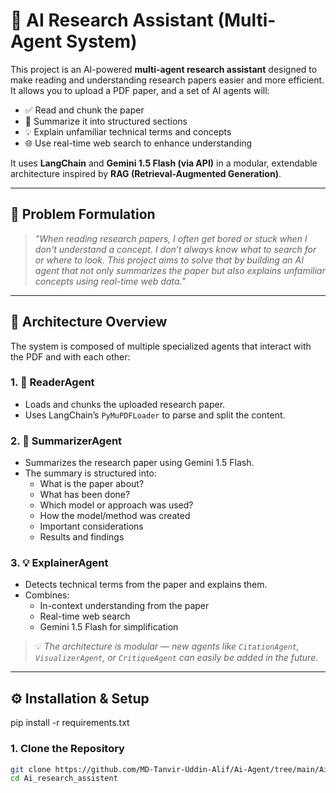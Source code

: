 # 🧠 AI Research Assistant (Multi-Agent System)

This project is an AI-powered **multi-agent research assistant** designed to make reading and understanding research papers easier and more efficient. It allows you to upload a PDF paper, and a set of AI agents will:

- ✅ Read and chunk the paper  
- 📝 Summarize it into structured sections  
- 💡 Explain unfamiliar technical terms and concepts  
- 🌐 Use real-time web search to enhance understanding  

It uses **LangChain** and **Gemini 1.5 Flash (via API)** in a modular, extendable architecture inspired by **RAG (Retrieval-Augmented Generation)**.

---

## 📌 Problem Formulation

> _"When reading research papers, I often get bored or stuck when I don't understand a concept. I don’t always know what to search for or where to look. This project aims to solve that by building an AI agent that not only summarizes the paper but also explains unfamiliar concepts using real-time web data."_

---

## 🧩 Architecture Overview

The system is composed of multiple specialized agents that interact with the PDF and with each other:

### 1. 📖 ReaderAgent
- Loads and chunks the uploaded research paper.
- Uses LangChain’s `PyMuPDFLoader` to parse and split the content.

### 2. 📝 SummarizerAgent
- Summarizes the research paper using Gemini 1.5 Flash.
- The summary is structured into:
  - What is the paper about?  
  - What has been done?  
  - Which model or approach was used?  
  - How the model/method was created  
  - Important considerations  
  - Results and findings

### 3. 💡 ExplainerAgent
- Detects technical terms from the paper and explains them.
- Combines:
  - In-context understanding from the paper  
  - Real-time web search  
  - Gemini 1.5 Flash for simplification

> 💡 *The architecture is modular — new agents like `CitationAgent`, `VisualizerAgent`, or `CritiqueAgent` can easily be added in the future.*

---

## ⚙️ Installation & Setup
 pip install -r requirements.txt


### 1. Clone the Repository

```bash
git clone https://github.com/MD-Tanvir-Uddin-Alif/Ai-Agent/tree/main/Ai_research_assistent.git
cd Ai_research_assistent
